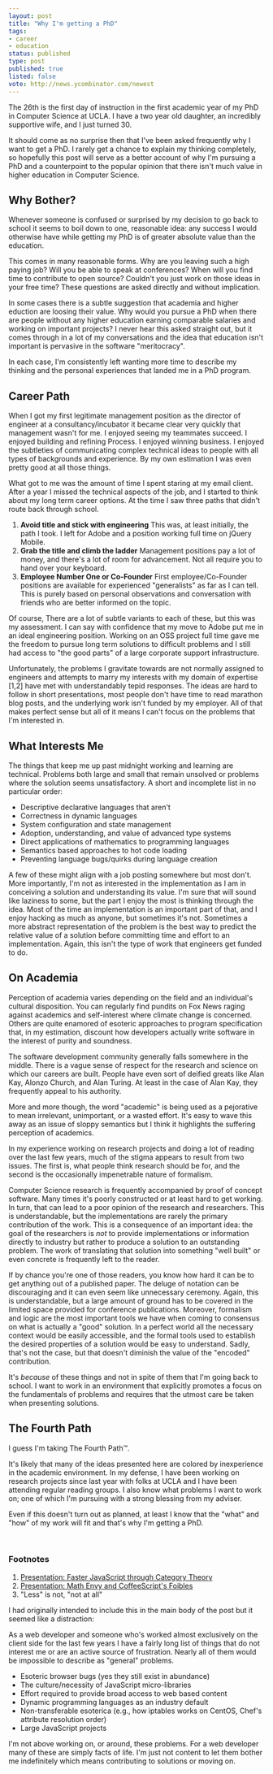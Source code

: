 ```yaml
---
layout: post
title: "Why I'm getting a PhD"
tags:
- career
- education
status: published
type: post
published: true
listed: false
vote: http://news.ycombinator.com/newest
---
```


The 26th is the first day of instruction in the first academic year of my PhD in Computer Science at UCLA. I have a two year old daughter, an incredibly supportive wife, and I just turned 30.

It should come as no surprise then that I've been asked frequently why I want to get a PhD. I rarely get a chance to explain my thinking completely, so hopefully this post will serve as a better account of why I'm pursuing a PhD and a counterpoint to the popular opinion that there isn't much value in higher education in Computer Science.

## Why Bother?

Whenever someone is confused or surprised by my decision to go back to school it seems to boil down to one, reasonable idea: any success I would otherwise have while getting my PhD is of greater absolute value than the education.

This comes in many reasonable forms. Why are you leaving such a high paying job? Will you be able to speak at conferences? When will you find time to contribute to open source? Couldn't you just work on those ideas in your free time? These questions are asked directly and without implication.

In some cases there is a subtle suggestion that academia and higher eduction are loosing their value. Why would you pursue a PhD when there are people without any higher education earning comparable salaries and working on important projects? I never hear this asked straight out, but it comes through in a lot of my conversations and the idea that education isn't important is pervasive in the software "meritocracy".

In each case, I'm consistently left wanting more time to describe my thinking and the personal experiences that landed me in a PhD program.

## Career Path

When I got my first legitimate management position as the director of engineer at a consultancy/incubator it became clear very quickly that management wasn't for me. I enjoyed seeing my teammates succeed. I enjoyed building and refining Process. I enjoyed winning business. I enjoyed the subtleties of communicating complex technical ideas to people with all types of backgrounds and experience. By my own estimation I was even pretty good at all those things.

What got to me was the amount of time I spent staring at my email client. After a year I missed the technical aspects of the job, and I started to think about my long term career options. At the time I saw three paths that didn't route back through school.

1. **Avoid title and stick with engineering** This was, at least initially, the path I took. I left for Adobe and a position working full time on jQuery Mobile.
2. **Grab the title and climb the ladder** Management positions pay a lot of money, and there's a lot of room for advancement. Not all require you to hand over your keyboard.
3. **Employee Number One or Co-Founder** First employee/Co-Founder positions are available for experienced "generalists" as far as I can tell. This is purely based on personal observations and conversation with friends who are better informed on the topic.

Of course, There are a lot of subtle variants to each of these, but this was my assessment. I can say with confidence that my move to Adobe put me in an ideal engineering position. Working on an OSS project full time gave me the freedom to pursue long term solutions to difficult problems and I still had access to "the good parts" of a large corporate support infrastructure.

Unfortunately, the problems I gravitate towards are not normally assigned to engineers and attempts to marry my interests with my domain of expertise [1,2] have met with understandably tepid responses. The ideas are hard to follow in short presentations, most people don't have time to read marathon blog posts, and the underlying work isn't funded by my employer. All of that makes perfect sense but all of it means I can't focus on the problems that I'm interested in.

## What Interests Me

The things that keep me up past midnight working and learning are technical. Problems both large and small that remain unsolved or problems where the solution seems unsatisfactory. A short and incomplete list in no particular order:

* Descriptive declarative languages that aren't
* Correctness in dynamic languages
* System configuration and state management
* Adoption, understanding, and value of advanced type systems
* Direct applications of mathematics to programming languages
* Semantics based approaches to hot code loading
* Preventing language bugs/quirks during language creation

A few of these might align with a job posting somewhere but most don't. More importantly, I'm not as interested in the implementation as I am in conceiving a solution and understanding its value. I'm sure that will sound like laziness to some, but the part I enjoy the most is thinking through the idea. Most of the time an implementation is an important part of that, and I enjoy hacking as much as anyone, but sometimes it's not. Sometimes a more abstract representation of the problem is the best way to predict the relative value of a solution before committing time and effort to an implementation. Again, this isn't the type of work that engineers get funded to do.

## On Academia

Perception of academia varies depending on the field and an individual's cultural disposition. You can regularly find pundits on Fox News raging against academics and self-interest where climate change is concerned. Others are quite enamored of esoteric approaches to program specification that, in my estimation, discount how developers actually write software in the interest of purity and soundness.

The software development community generally falls somewhere in the middle. There is a vague sense of respect for the research and science on which our careers are built. People have even sort of deified greats like Alan Kay, Alonzo Church, and Alan Turing. At least in the case of Alan Kay, they frequently appeal to his authority.

More and more though, the word "academic" is being used as a pejorative to mean irrelevant, unimportant, or a wasted effort. It's easy to wave this away as an issue of sloppy semantics but I think it highlights the suffering perception of academics.

In my experience working on research projects and doing a lot of reading over the last few years, much of the stigma appears to result from two issues. The first is, what people think research should be for, and the second is the occasionally impenetrable nature of formalism.

Computer Science research is frequently accompanied by proof of concept software. Many times it's poorly constructed or at least hard to get working. In turn, that can lead to a poor opinion of the research and researchers. This is understandable, but the implementations are rarely the primary contribution of the work. This is a consequence of an important idea: the goal of the researchers is *not* to provide implementations or information directly to industry but rather to produce a solution to an outstanding problem. The work of translating that solution into something "well built" or even concrete is frequently left to the reader.

If by chance you're one of those readers, you know how hard it can be to get anything out of a published paper. The deluge of notation can be discouraging and it can even seem like unnecessary ceremony. Again, this is understandable, but a large amount of ground has to be covered in the limited space provided for conference publications. Moreover, formalism and logic are the most important tools we have when coming to consensus on what is actually a "good" solution. In a perfect world all the necessary context would be easily accessible, and the formal tools used to establish the desired properties of a solution would be easy to understand. Sadly, that's not the case, but that doesn't diminish the value of the "encoded" contribution.

It's *because* of these things and not in spite of them that I'm going back to school. I want to work in an environment that explicitly promotes a focus on the fundamentals of problems and requires that the utmost care be taken when presenting solutions.

## The Fourth Path

I guess I'm taking The Fourth Path™.

It's likely that many of the ideas presented here are colored by inexperience in the academic environment. In my defense, I have been working on research projects since last year with folks at UCLA and I have been attending regular reading groups. I also know what problems I want to work on; one of which I'm pursuing with a strong blessing from my adviser.

Even if this doesn't turn out as planned, at least I know that the "what" and "how" of my work will fit and that's why I'm getting a PhD.

<br/>

### Footnotes

1. [Presentation: Faster JavaScript through Category Theory](/2013/08/29/presentation-faster-javascript-through-category-theory/)
2. [Presentation: Math Envy and CoffeeScript's Foibles](/2013/07/19/presentation-math-envy-and-coffeescripts-foibles/)
3. "Less" is not, "not at all"

I had originally intended to include this in the main body of the post but it seemed like a distraction:

As a web developer and someone who's worked almost exclusively on the client side for the last few years I have a fairly long list of things that do not interest me or are an active source of frustration. Nearly all of them would be impossible to describe as "general" problems.

* Esoteric browser bugs (yes they still exist in abundance)
* The culture/necessity of JavaScript micro-libraries
* Effort required to provide broad access to web based content
* Dynamic programming languages as an industry default
* Non-transferable esoterica (e.g., how iptables works on CentOS, Chef's attribute resolution order)
* Large JavaScript projects

I'm not above working on, or around, these problems. For a web developer many of these are simply facts of life. I'm just not content to let them bother me indefinitely which means contributing to solutions or moving on.
